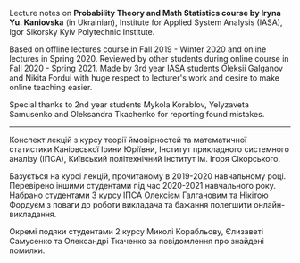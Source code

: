 Lecture notes on **Probability Theory and Math Statistics course by Iryna Yu. Kaniovska** (in Ukrainian), Institute for Applied System Analysis (IASA), Igor Sikorsky Kyiv Polytechnic Institute.

Based on offline lectures course in Fall 2019 - Winter 2020 and online lectures in Spring 2020. Reviewed by other students during online course in Fall 2020 - Spring 2021.
Made by 3rd year IASA students Oleksii Galganov and Nikita Fordui with huge respect to lecturer's work and desire to make online teaching easier.

Special thanks to 2nd year students Mykola Korablov, Yelyzaveta Samusenko and Oleksandra Tkachenko for reporting found mistakes.
***
Конспект лекцій з курсу теорії ймовірностей та математичної статистики Каніовської Ірини Юріївни, Інститут прикладного системного аналізу (ІПСА), Київський політехнічний інститут ім. Ігоря Сікорського.

Базується на курсі лекцій, прочитаному в 2019-2020 навчальному році. Перевірено іншими студентами під час 2020-2021 навчального року.
Набрано студентами 3 курсу ІПСА Олексієм Галгановим та Нікітою Фордуєм з поваги до роботи викладача та бажання полегшити онлайн-викладання.

Окремі подяки студентами 2 курсу Миколі Корабльову, Єлизаветі Самусенко та Олександрі Ткаченко за повідомлення про знайдені помилки.
